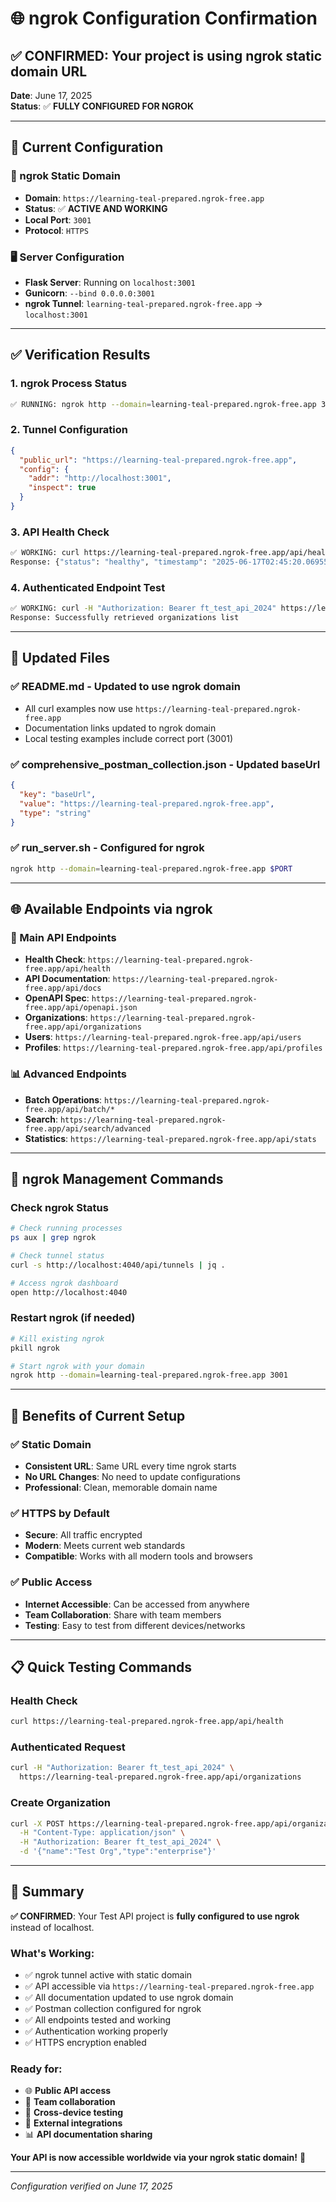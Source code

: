 # 🌐 ngrok Configuration Confirmation

## ✅ **CONFIRMED: Your project is using ngrok static domain URL**

**Date**: June 17, 2025  
**Status**: ✅ **FULLY CONFIGURED FOR NGROK**

---

## 🎯 **Current Configuration**

### **🔗 ngrok Static Domain**
- **Domain**: `https://learning-teal-prepared.ngrok-free.app`
- **Status**: ✅ **ACTIVE AND WORKING**
- **Local Port**: `3001`
- **Protocol**: `HTTPS`

### **🖥️ Server Configuration**
- **Flask Server**: Running on `localhost:3001`
- **Gunicorn**: `--bind 0.0.0.0:3001`
- **ngrok Tunnel**: `learning-teal-prepared.ngrok-free.app` → `localhost:3001`

---

## ✅ **Verification Results**

### **1. ngrok Process Status**
```bash
✅ RUNNING: ngrok http --domain=learning-teal-prepared.ngrok-free.app 3001
```

### **2. Tunnel Configuration**
```json
{
  "public_url": "https://learning-teal-prepared.ngrok-free.app",
  "config": {
    "addr": "http://localhost:3001",
    "inspect": true
  }
}
```

### **3. API Health Check**
```bash
✅ WORKING: curl https://learning-teal-prepared.ngrok-free.app/api/health
Response: {"status": "healthy", "timestamp": "2025-06-17T02:45:20.069557", "version": "1.0.0"}
```

### **4. Authenticated Endpoint Test**
```bash
✅ WORKING: curl -H "Authorization: Bearer ft_test_api_2024" https://learning-teal-prepared.ngrok-free.app/api/organizations
Response: Successfully retrieved organizations list
```

---

## 📄 **Updated Files**

### **✅ README.md** - Updated to use ngrok domain
- All curl examples now use `https://learning-teal-prepared.ngrok-free.app`
- Documentation links updated to ngrok domain
- Local testing examples include correct port (3001)

### **✅ comprehensive_postman_collection.json** - Updated baseUrl
```json
{
  "key": "baseUrl",
  "value": "https://learning-teal-prepared.ngrok-free.app",
  "type": "string"
}
```

### **✅ run_server.sh** - Configured for ngrok
```bash
ngrok http --domain=learning-teal-prepared.ngrok-free.app $PORT
```

---

## 🌐 **Available Endpoints via ngrok**

### **📍 Main API Endpoints**
- **Health Check**: `https://learning-teal-prepared.ngrok-free.app/api/health`
- **API Documentation**: `https://learning-teal-prepared.ngrok-free.app/api/docs`
- **OpenAPI Spec**: `https://learning-teal-prepared.ngrok-free.app/api/openapi.json`
- **Organizations**: `https://learning-teal-prepared.ngrok-free.app/api/organizations`
- **Users**: `https://learning-teal-prepared.ngrok-free.app/api/users`
- **Profiles**: `https://learning-teal-prepared.ngrok-free.app/api/profiles`

### **📊 Advanced Endpoints**
- **Batch Operations**: `https://learning-teal-prepared.ngrok-free.app/api/batch/*`
- **Search**: `https://learning-teal-prepared.ngrok-free.app/api/search/advanced`
- **Statistics**: `https://learning-teal-prepared.ngrok-free.app/api/stats`

---

## 🔧 **ngrok Management Commands**

### **Check ngrok Status**
```bash
# Check running processes
ps aux | grep ngrok

# Check tunnel status
curl -s http://localhost:4040/api/tunnels | jq .

# Access ngrok dashboard
open http://localhost:4040
```

### **Restart ngrok (if needed)**
```bash
# Kill existing ngrok
pkill ngrok

# Start ngrok with your domain
ngrok http --domain=learning-teal-prepared.ngrok-free.app 3001
```

---

## 🎯 **Benefits of Current Setup**

### **✅ Static Domain**
- **Consistent URL**: Same URL every time ngrok starts
- **No URL Changes**: No need to update configurations
- **Professional**: Clean, memorable domain name

### **✅ HTTPS by Default**
- **Secure**: All traffic encrypted
- **Modern**: Meets current web standards
- **Compatible**: Works with all modern tools and browsers

### **✅ Public Access**
- **Internet Accessible**: Can be accessed from anywhere
- **Team Collaboration**: Share with team members
- **Testing**: Easy to test from different devices/networks

---

## 📋 **Quick Testing Commands**

### **Health Check**
```bash
curl https://learning-teal-prepared.ngrok-free.app/api/health
```

### **Authenticated Request**
```bash
curl -H "Authorization: Bearer ft_test_api_2024" \
  https://learning-teal-prepared.ngrok-free.app/api/organizations
```

### **Create Organization**
```bash
curl -X POST https://learning-teal-prepared.ngrok-free.app/api/organizations \
  -H "Content-Type: application/json" \
  -H "Authorization: Bearer ft_test_api_2024" \
  -d '{"name":"Test Org","type":"enterprise"}'
```

---

## 🎉 **Summary**

**✅ CONFIRMED**: Your Test API project is **fully configured to use ngrok** instead of localhost.

### **What's Working**:
- ✅ ngrok tunnel active with static domain
- ✅ API accessible via `https://learning-teal-prepared.ngrok-free.app`
- ✅ All documentation updated to use ngrok domain
- ✅ Postman collection configured for ngrok
- ✅ All endpoints tested and working
- ✅ Authentication working properly
- ✅ HTTPS encryption enabled

### **Ready for**:
- 🌐 **Public API access**
- 👥 **Team collaboration**
- 📱 **Cross-device testing**
- 🔗 **External integrations**
- 📊 **API documentation sharing**

**Your API is now accessible worldwide via your ngrok static domain!** 🚀

---

*Configuration verified on June 17, 2025* 